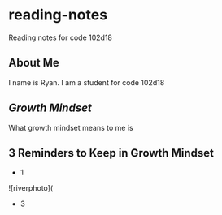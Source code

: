# reading-notes
Reading notes for code 102d18

## About Me
I name is Ryan. I am a student for code 102d18

## *Growth Mindset*
What growth mindset means to me is

## 3 Reminders to Keep in Growth Mindset
- 1

![riverphoto](
- 3
